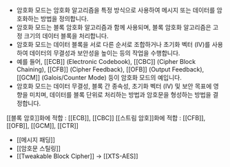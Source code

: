 - 암호화 모드는 암호화 알고리즘을 특정 방식으로 사용하여 메시지 또는 데이터를 암호화하는 방법을 정의합니다.
- 암호화 모드는 블록 암호화 알고리즘과 함께 사용되며, 블록 암호화 알고리즘은 고정 크기의 데이터 블록을 처리합니다.
- 암호화 모드는 데이터 블록을 서로 다른 순서로 조합하거나 초기화 벡터 (IV)를 사용하여 데이터의 무결성과 보안성을 높이는 등의 작업을 수행합니다.
- 예를 들어, [[ECB]] (Electronic Codebook), [[CBC]] (Cipher Block Chaining), [[CFB]] (Cipher Feedback), [[OFB]] (Output Feedback), [[GCM]] (Galois/Counter Mode) 등이 암호화 모드의 예입니다.
- 암호화 모드는 데이터 무결성, 블록 간 종속성, 초기화 벡터 (IV) 및 보안 목표에 영향을 미치며, 데이터를 블록 단위로 처리하는 방법과 암호문을 형성하는 방법을 결정합니다.

[[블록 암호]]화에 적합 : [[ECB]], [[CBC]]
[[스트림 암호]]화에 적합 : [[CFB]], [[OFB]], [[GCM]], [[CTR]]

- [[메시지 패딩]]
- [[암호문 스틸링]]
- [[Tweakable Block Cipher]] -> [[XTS-AES]]